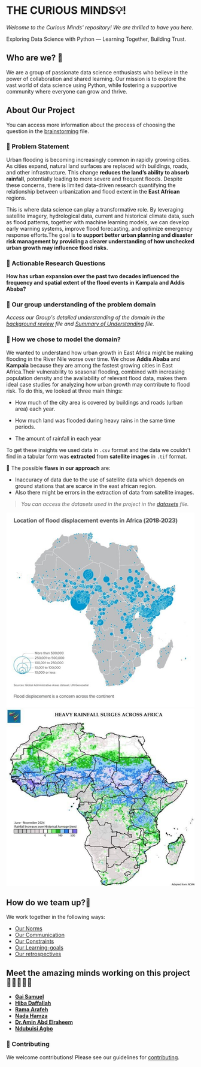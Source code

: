 # __THE CURIOUS MINDS💡!__

*Welcome to the Curious Minds' repository! We are thrilled to have you here.*

Exploring Data Science with Python — Learning Together, Building Trust.

## Who are we? 🌟

We are a group of passionate data science enthusiasts who believe in the power
 of collaboration and shared learning. Our mission is to explore the vast world
  of data science using Python, while fostering a supportive community where
   everyone can grow and thrive.
  
## About Our Project

You can access more information about the process of choosing the question in the
[brainstorming](0_domain_study/brainstorming.md) file.

### 🚀 Problem Statement

Urban flooding is becoming increasingly common in rapidly growing cities. As
cities expand, natural land surfaces are replaced with buildings, roads,
and other infrastructure. This change __reduces the land’s ability to
absorb rainfall__, potentially leading to more severe and frequent floods.
Despite these concerns, there is limited data-driven research quantifying the
relationship between urbanization and flood extent in the __East African__ regions.

This is where data science can play a transformative role. By leveraging
satellite imagery, hydrological data, current and historical climate data, such
as flood patterns, together with machine learning models, we can develop early
warning systems, improve flood forecasting, and optimize emergency response
efforts.The goal is __to support better urban planning and disaster risk management
by providing a clearer understanding of how unchecked urban growth may influence
flood risks.__

### 🔬 Actionable Research Questions

 __How has urban expansion over the past two decades influenced the frequency and
 spatial extent of the flood events in Kampala and Addis Ababa?__

### 🧠 Our group understanding of the problem domain

*Access our Group's detailed
understanding
of the domain in
the [background review](0_domain_study/background_review.md) file and
[Summary of Understanding](0_domain_study/summary_of_our_understanding.md)
file.*

### 🧩 How we chose to model the domain?

We wanted to understand how urban growth  in East Africa might be making flooding
in the River Nile worse over time. We chose __Addis Ababa__ and __Kampala__
because they are among the fastest growing cities in East Africa.Their
vulnerability to seasonal flooding, combined with increasing population density
and the availability of relevant flood data, makes them
 ideal case studies for analyzing how urban growth may contribute to flood risk.
 To do this, we looked at three main things:

- How much of the city area is covered by buildings and roads (urban area) each year.

- How much land was flooded during heavy rains in the same time periods.
  
- The amount of rainfall in each year

To get these insights we used data in `.csv` format and the data we couldn't
find in a
tabular form was __extracted__ from __satellite images__ in `.tif` format.

📌 The
possible __flaws in our approach__ are:

- Inaccuracy of data due to the use of
satellite data which depends on ground stations that are scarce in the east
african region.
- Also there might be errors in the extraction of data from
satellite images.

>*You can access the datasets used
in the project in the [datasets](1_datasets) file.*

![flood](notes/images/Location%20of%20flood%20displacement%20events%20in%20Africa%20(2018%20-%202023).jpg)
               ![displacement](notes/images/photo_5988026941929801380_x.jpg)

## How do we team up?🤝

We work together in the following ways:

- [Our Norms](https://github.com/MIT-Emerging-Talent/ET6-CDSP-group-01-repo/blob/main/collaboration/README.md)
- [Our Communication](https://github.com/MIT-Emerging-Talent/ET6-CDSP-group-01-repo/blob/main/collaboration/communication.md)
- [Our Constraints](https://github.com/MIT-Emerging-Talent/ET6-CDSP-group-01-repo/blob/main/collaboration/constraints.md)
- [Our Learning-goals](https://github.com/MIT-Emerging-Talent/ET6-CDSP-group-01-repo/blob/main/collaboration/learning_goals.md)
- [Our retrospectives](https://github.com/MIT-Emerging-Talent/ET6-CDSP-group-01-repo/tree/milestone_0_retrospective/collaboration/retrospectives)

## Meet the amazing minds working on this project👩🏻‍🤝‍👨🏿

- [__Gai Samuel__](https://github.com/GaiSamuel)
- [__Hiba Daffallah__](https://github.com/Hiba-Daffallah)
- [__Rama Arafeh__](https://github.com/RamaBio20)
- [__Nada Hamza__](https://github.com/Nadaali1232)
- [__Dr.Amin Abd Elraheem__](https://github.com/Dr-Amin-K)
- [__Ndubuisi Agbo__](https://github.com/ndubuisia)

### 🤝 Contributing

We welcome contributions! Please see our guidelines
for [contributing](CONTRIBUTING.md).
